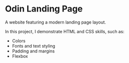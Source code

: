 # Odin Landing Page

A website featuring a modern landing page layout.

In this project, I demonstrate HTML and CSS skills, such as:
- Colors
- Fonts and text styling
- Padding and margins
- Flexbox
